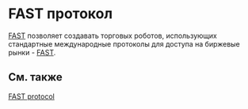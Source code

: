 # FAST протокол

[FAST](Fast.md) позволяет создавать торговых роботов, использующих стандартные международные протоколы для доступа на биржевые рынки \- [FAST](https://en.wikipedia.org/wiki/FAST_protocol). 

## См. также

[FAST protocol](https://www.fixtrading.org/standards/fast/)
